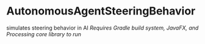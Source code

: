 # AutonomousAgentSteeringBehavior
simulates steering behavior in AI
*Requires Gradle build system, JavaFX, and Processing core library to run*
